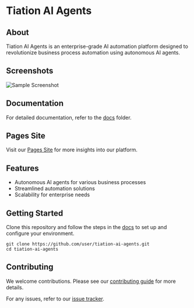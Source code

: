 # Tiation AI Agents

## About
Tiation AI Agents is an enterprise-grade AI automation platform designed to revolutionize business process automation using autonomous AI agents.

## Screenshots
![Sample Screenshot](assets/screenshot.png)

## Documentation
For detailed documentation, refer to the [docs](docs) folder.

## Pages Site
Visit our [Pages Site](https://tiation-ai-agents.pages.dev) for more insights into our platform.

## Features
- Autonomous AI agents for various business processes
- Streamlined automation solutions
- Scalability for enterprise needs

## Getting Started
Clone this repository and follow the steps in the [docs](docs) to set up and configure your environment.

```
git clone https://github.com/user/tiation-ai-agents.git
cd tiation-ai-agents
```

## Contributing
We welcome contributions. Please see our [contributing guide](CONTRIBUTING.md) for more details.

For any issues, refer to our [issue tracker](#).
